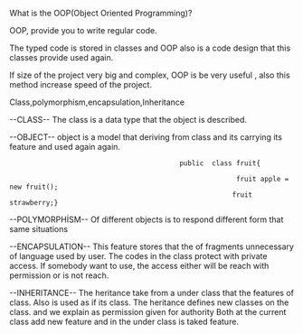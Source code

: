 What is the OOP(Object Oriented Programming)?

OOP, provide you to write regular code.

The typed code is stored in classes and OOP also is a code design that this classes provide used again.

If size of the project very big and complex, OOP is be very useful , also this method increase speed of the project.

Class,polymorphism,encapsulation,Inheritance

--CLASS--
The class is a data type that the object is described.

--OBJECT--
object is a model that deriving from class and its carrying its feature and used again again.

                                              public  class fruit{

                                                            fruit apple = new fruit();
                                                           fruit strawberry;}
--POLYMORPHİSM--
Of different objects is to respond different form that same situations

--ENCAPSULATION--
This feature stores that the of fragments unnecessary of language used by user.
The codes in the class protect with private access.
If somebody want to use, the access either will be reach with permission or is not reach.

--INHERITANCE--
The heritance take from a under class that the features of class. Also is used as if its class.
The heritance defines new classes on the class. and we explain as permission given for authority
Both at the current class add new feature and in the under class is taked feature.
